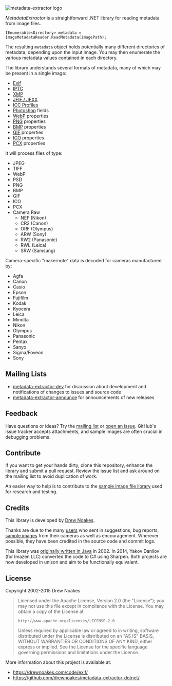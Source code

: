 ![metadata-extractor logo](https://raw.githubusercontent.com/drewnoakes/metadata-extractor/master/Resources/metadata-extractor-logo-500x123.png)

_MetadataExtractor_ is a straightforward .NET library for reading metadata from image files.

    IEnumerable<Directory> metadata = ImageMetadataReader.ReadMetadata(imagePath);

The resulting `metadata` object holds potentially many different directories of metadata, depending upon the input image.
You may then enumerate the various metadata values contained in each directory.

The library understands several formats of metadata, many of which may be present in a single image:

* [Exif](http://en.wikipedia.org/wiki/Exchangeable_image_file_format)
* [IPTC](http://en.wikipedia.org/wiki/IPTC)
* [XMP](http://en.wikipedia.org/wiki/Extensible_Metadata_Platform)
* [JFIF / JFXX](http://en.wikipedia.org/wiki/JPEG_File_Interchange_Format)
* [ICC Profiles](http://en.wikipedia.org/wiki/ICC_profile)
* [Photoshop](http://en.wikipedia.org/wiki/Photoshop) fields
* [WebP](http://en.wikipedia.org/wiki/WebP) properties
* [PNG](http://en.wikipedia.org/wiki/Portable_Network_Graphics) properties
* [BMP](http://en.wikipedia.org/wiki/BMP_file_format) properties
* [GIF](http://en.wikipedia.org/wiki/Graphics_Interchange_Format) properties
* [ICO](https://en.wikipedia.org/wiki/ICO_(file_format)) properties
* [PCX](http://en.wikipedia.org/wiki/PCX) properties

It will process files of type:

* JPEG
* TIFF
* WebP
* PSD
* PNG
* BMP
* GIF
* ICO
* PCX
* Camera Raw
  * NEF (Nikon)
  * CR2 (Canon)
  * ORF (Olympus)
  * ARW (Sony)
  * RW2 (Panasonic)
  * RWL (Leica)
  * SRW (Samsung)

Camera-specific "makernote" data is decoded for cameras manufactured by:

* Agfa
* Canon
* Casio
* Epson
* Fujifilm
* Kodak
* Kyocera
* Leica
* Minolta
* Nikon
* Olympus
* Panasonic
* Pentax
* Sanyo
* Sigma/Foveon
* Sony

## Mailing Lists

* [metadata-extractor-dev](https://groups.google.com/forum/#!forum/metadata-extractor-dev) for discussion about development and notifications of changes to issues and source code
* [metadata-extractor-announce](https://groups.google.com/forum/#!forum/metadata-extractor-announce) for announcements of new releases

## Feedback

Have questions or ideas? Try the [mailing list](http://groups.google.com/group/metadata-extractor-dev) or [open an issue](https://github.com/drewnoakes/metadata-extractor-dotnet/issues). GitHub's issue tracker accepts attachments, and sample images are often crucial in debugging problems.

## Contribute

If you want to get your hands dirty, clone this repository, enhance the library and submit a pull request. Review the issue list and ask around on the mailing list to avoid duplication of work.

An easier way to help is to contribute to the [sample image file library](https://github.com/drewnoakes/metadata-extractor/wiki/ImageDatabase) used for research and testing.

## Credits

This library is developed by [Drew Noakes](https://drewnoakes.com/code/exif/).

Thanks are due to the many [users](https://github.com/drewnoakes/metadata-extractor/wiki/UsedBy) who sent in suggestions, bug reports,
[sample images](https://github.com/drewnoakes/metadata-extractor/wiki/ImageDatabase) from their cameras as well as encouragement.
Wherever possible, they have been credited in the source code and commit logs.

This library was [originally written in Java](https://github.com/drewnoakes/metadata-extractor/) in 2002. In 2014, Yakov Danilov (for Imazen LLC) converted the code to C# using Sharpen. Both projects are now developed in unison and aim to be functionally equivalent.

## License

Copyright 2002-2015 Drew Noakes

> Licensed under the Apache License, Version 2.0 (the "License");
> you may not use this file except in compliance with the License.
> You may obtain a copy of the License at
>
>     http://www.apache.org/licenses/LICENSE-2.0
>
> Unless required by applicable law or agreed to in writing, software
> distributed under the License is distributed on an "AS IS" BASIS,
> WITHOUT WARRANTIES OR CONDITIONS OF ANY KIND, either express or implied.
> See the License for the specific language governing permissions and
> limitations under the License.

More information about this project is available at:

* https://drewnoakes.com/code/exif/
* https://github.com/drewnoakes/metadata-extractor-dotnet/
